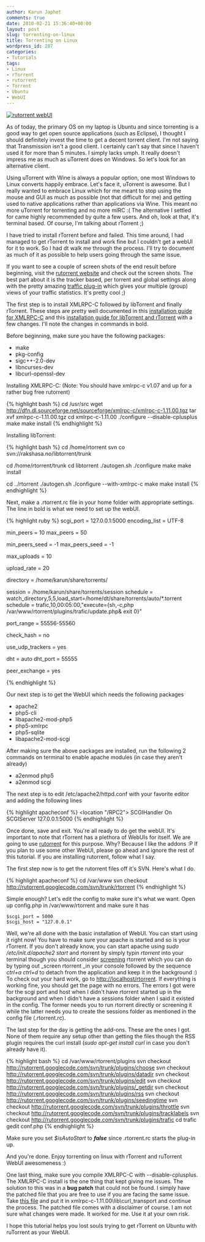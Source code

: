 ```yaml
---
author: Karun Japhet
comments: true
date: 2010-02-21 15:36:40+00:00
layout: post
slug: torrenting-on-linux
title: Torrenting on Linux
wordpress_id: 287
categories:
- Tutorials
tags:
- Linux
- rTorrent
- rutorrent
- Torrent
- Ubuntu
- WebUI
---
```


[![rutorrent webUI](https://raw.githubusercontent.com/wiki/Novik/ruTorrent/images/scr1_big.jpg)](https://raw.githubusercontent.com/wiki/Novik/ruTorrent/images/scr1_big.jpg)

As of today, the primary OS on my laptop is Ubuntu and since torrenting is a good way to get open source applications (such as Eclipse), I thought I should definitely invest the time to get a decent torrent client. I'm not saying that Transmission isn't a good client. I certainly can't say that since I haven't used it for more than 5 minutes. I simply lacks umph. It really doesn't impress me as much as uTorrent does on Windows. So let's look for an alternative client.

Using uTorrent with Wine is always a popular option, one most Windows to Linux converts happily embrace. Let's face it, uTorrent is awesome. But I really wanted to embrace Linux which for me meant to stop using the mouse and GUI as much as possible (not that difficult for me) and getting used to native applications rather than applications via Wine. This meant no more uTorrent for torrenting and no more mIRC :( The alternative I settled for came highly recommended by quite a few users. And oh, look at that, it's terminal based. Of course, I'm talking about rTorrent ;)

I have tried to install rTorrent before and failed. This time around, I had managed to get rTorrent to install and work fine but I couldn't get a webUI for it to work. So I had dt walk me through the process. I'll try to document as much of it as possible to help users going through the same issue.

If you want to see a couple of screen shots of the end result before beginning, visit the [rutorrent website](http://code.google.com/p/rutorrent/) and check out the screen shots. The best part about it is the tracker based, per torrent and global settings along with the pretty amazing [traffic plug-in](http://rutorrent.googlecode.com/svn/wiki/assets/images/scr1_big.jpg) which gives your multiple (group) views of your traffic statistics. It's pretty cool ;)

<!-- more -->

The first step is to install XMLRPC-C followed by libTorrent and finally rTorrent. These steps are pretty well documented in this [installation guide for XMLRPC-C](http://rtwi.jmk.hu/wiki/InstallationGuide#preparing) and this [installation guide for libTorrent and rTorrent](http://libtorrent.rakshasa.no/wiki/Install) with a few changes. I'll note the changes in commands in bold.

Before beginning, make sure you have the following packages:

* make
* pkg-config
* sigc++-2.0-dev
* libncurses-dev
* libcurl-openssl-dev

Installing XMLRPC-C: (Note: You should have xmlrpc-c v1.07 and up for a rather bug free rutorrent)

{% highlight bash %}
  cd /usr/src
  wget http://dfn.dl.sourceforge.net/sourceforge/xmlrpc-c/xmlrpc-c-1.11.00.tgz
  tar xvf xmlrpc-c-1.11.00.tgz
  cd xmlrpc-c-1.11.00
  ./configure --disable-cplusplus
  make
  make install
{% endhighlight %}

Installing libTorrent:

{% highlight bash %}
cd /home/rtorrent
svn co svn://rakshasa.no/libtorrent/trunk

cd /home/rtorrent/trunk
cd libtorrent
./autogen.sh
./configure
make
make install

cd ../rtorrent
./autogen.sh
./configure --with-xmlrpc-c
make
make install
{% endhighlight %}

Next, make a .rtorrent.rc file in your home folder with appropriate settings. The line in bold is what we need to set up the webUI.

{% highlight ruby %}
scgi_port = 127.0.0.1:5000
encoding_list = UTF-8

min_peers = 10
max_peers = 50

min_peers_seed = -1
max_peers_seed = -1

max_uploads = 10

upload_rate = 20

directory = /home/karun/share/torrents/

session = /home/karun/share/torrents/session
schedule = watch_directory,5,5,load_start=/home/dt/share/torrents/auto/*.torrent
schedule = trafic,10,00:05:00,"execute={sh,-c,php /var/www/rtorrent/plugins/trafic/update.php& exit 0}"

port_range = 55556-55560

check_hash = no

use_udp_trackers = yes

dht = auto
dht_port = 55555

peer_exchange = yes

{% endhighlight %}

Our next step is to get the WebUI which needs the following packages
  * apache2
  * php5-cli
  * libapache2-mod-php5
  * php5-xmlrpc
  * php5-sqlite
  * libapache2-mod-scgi

After making sure the above packages are installed, run the following 2 commands on terminal to enable apache modules (in case they aren't already)

  * a2enmod php5
  * a2enmod scgi

The next step is to edit /etc/apache2/httpd.conf with your favorite editor and adding the following lines

{% highlight apacheconf %}
<location "/RPC2">
SCGIHandler On
SCGIServer 127.0.0.1:5000
</location>
{% endhighlight %}

Once done, save and exit. You're all ready to do get the webUI. It's important to note that rTorrent has a plethora of WebUIs for itself. We are going to use [rutorrent](http://code.google.com/p/rutorrent/) for this purpose. Why? Because I like the addons :P If you plan to use some other WebUI, please go ahead and ignore the rest of this tutorial. If you are installing rutorrent, follow what I say.

The first step now is to get the rutorrent files off it's SVN. Here's what I do.


{% highlight apacheconf %}
cd /var/www
svn checkout http://rutorrent.googlecode.com/svn/trunk/rtorrent
{% endhighlight %}


Simple enough? Let's edit the config to make sure it's what we want. Open up config.php in /var/www/rtorrent and make sure it has

```
$scgi_port = 5000
$scgi_host = "127.0.0.1"
```

Well, we're all done with the basic installation of WebUI. You can start using it right now! You have to make sure your apache is started and so is your rTorrent. If you don't already know, you can start apache using _sudo /etc/init.d/apache2 start_ and rtorrent by simply typin _rtorrent_ into your terminal though you should consider [screening](http://ubuntu-tutorials.com/2007/05/04/command-line-multitasking-with-screen/) rtorrent which you can do by typing out _screen rtorrent _in your console followed by the sequence _ctrl+a ctrl+d_ to detach from the application and keep it in the background :) To check out your hard work, go to [http://localhost/rtorrent](http://localhost/rtorrent). If everything is working fine, you should get the page with no errors. The errors I got were for the scgi port and host when I didn't have rtorrent started up in the background and when I didn't have a sessions folder when I said it existed in the config. The former needs you to run rtorrent directly or screening it while the latter needs you to create the sessions folder as mentioned in the config file (.rtorrent.rc).

The last step for the day is getting the add-ons. These are the ones I got. None of them require any setup other than getting the files though the RSS plugin requires the curl install (_sudo apt-get install curl_ in case you don't already have it).

{% highlight bash %}
cd /var/www/rtorrent/plugins
svn checkout http://rutorrent.googlecode.com/svn/trunk/plugins/choose
svn checkout http://rutorrent.googlecode.com/svn/trunk/plugins/datadir
svn checkout http://rutorrent.googlecode.com/svn/trunk/plugins/edit
svn checkout http://rutorrent.googlecode.com/svn/trunk/plugins/_getdir
svn checkout http://rutorrent.googlecode.com/svn/trunk/plugins/rss
svn checkout http://rutorrent.googlecode.com/svn/trunk/plugins/seedingtime
svn checkout http://rutorrent.googlecode.com/svn/trunk/plugins/throttle
svn checkout http://rutorrent.googlecode.com/svn/trunk/plugins/tracklabels
svn checkout http://rutorrent.googlecode.com/svn/trunk/plugins/trafic
cd trafic
gedit conf.php
{% endhighlight %}

Make sure you set _$isAutoStart_ to _**false**_ since .rtorrent.rc starts the plug-in up.

And you're done. Enjoy torrenting on linux with rTorrent and ruTorrent WebUI awesomeness :)

One last thing, make sure you compile XMLRPC-C with --disable-cplusplus. The XMLRPC-C install is the one thing that kept giving me issues. The solution to this was in a **bug patch** that could not be found. I simply have the patched file that you are free to use if you are facing the same issue. Take [this file](karunab.com/wp-content/uploads/2010/02/xmlrpc_curl_transport.c) and put it in xmlrpc-c-1.11.00\lib\curl_transport and continue the process. The patched file comes with a disclaimer of course. I am not sure what changes were made. It worked for me. Use it at your own risk.

I hope this tutorial helps you lost souls trying to get rTorrent on Ubuntu with ruTorrent as your WebUI.
